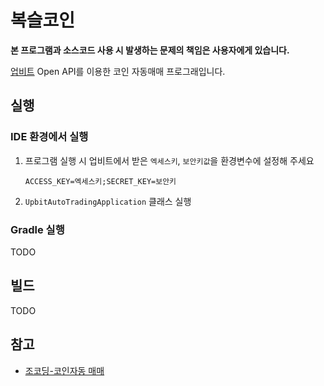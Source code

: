 # 복슬코인
**본 프로그램과 소스코드 사용 시 발생하는 문제의 책임은 사용자에게 있습니다.**

[업비트](https://upbit.com) Open API를 이용한 코인 자동매매 프로그래입니다.

## 실행
### IDE 환경에서 실행
1. 프로그램 실행 시 업비트에서 받은 `엑세스키`, `보안키값`을 환경변수에 설정해 주세요
    ```
    ACCESS_KEY=엑세스키;SECRET_KEY=보안키
    ```
1. `UpbitAutoTradingApplication` 클래스 실행

### Gradle 실행 
TODO

## 빌드 
TODO

## 참고
- [조코딩-코인자동 매매](https://www.youtube.com/watch?v=7lFbKTVzj1c&ab_channel=%EC%A1%B0%EC%BD%94%EB%94%A9JoCoding)
